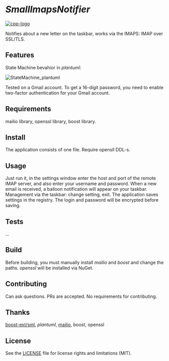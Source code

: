 # _SmallImapsNotifier_
[![cpp-logo](https://img.shields.io/badge/C++v20-Solutions-blue.svg?style=flat&logo=c%2B%2B)](
https://en.wikipedia.org/wiki/C++
)

Notifies about a new letter on the taskbar, works via the IMAPS: IMAP over SSL/TLS.

## Features
State Machine bevahior in *plantuml*:

![StateMachine_plantuml](https://github.com/Alex0vSky/SmallImapsNotifier/assets/52796897/1fca7162-ee3d-4921-bde4-03df3403368a)

Tested on a Gmail account. To get a 16-digit password, you need to enable two-factor authentication for your Gmail account.

## Requirements
mailio library, openssl library, boost library.

## Install
The application consists of one file. Require opensll DDL-s.

## Usage
Just run it, in the settings window enter the host and port of the remote IMAP server, and also enter your username and password.
When a new email is received, a balloon notification will appear on your taskbar.
Management via the taskbar: change setting, exit.
The application saves settings in the registry. The login and password will be encrypted before saving.

## Tests
...

## Build
Before building, you must manually install *mailio* and *boost* and change the paths.
*openssl* will be installed via NuGet.

## Contributing
Can ask questions. PRs are accepted. No requirements for contributing.

## Thanks
[boost-ext/sml](https://github.com/boost-ext/sml), *plantuml*, [mailio](https://github.com/karastojko/mailio), boost, openssl

## License
See the [LICENSE](https://github.com/Alex0vSky/SmallImapsNotifier/blob/main/LICENSE) file for license rights and limitations (MIT).
